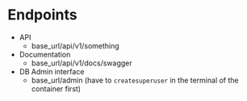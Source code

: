 # Endpoints
- API
  - base_url/api/v1/something
- Documentation
  - base_url/api/v1/docs/swagger
- DB Admin interface
  - base_url/admin (have to `createsuperuser` in the terminal of the container first)